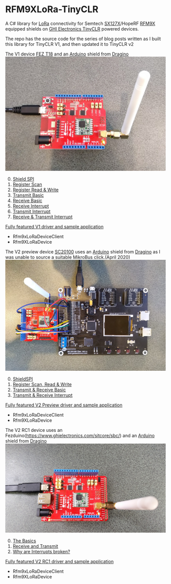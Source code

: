 # RFM9XLoRa-TinyCLR
A C# library for [LoRa](https://lora-alliance.org/) connectivity for Semtech [SX127X](https://www.semtech.com/products/wireless-rf/lora-transceivers/SX1276)/HopeRF [RFM9X](http://www.hoperf.com/rf_transceiver/lora/RFM95W.html) equipped shields on [GHI Electronics TinyCLR](https://www.ghielectronics.com/tinyclr/features) powered devices.

The repo has the source code for the series of blog posts written as I built this library for TinyCLR V1, and then updated it to TinyCLR v2

The V1 device [FEZ T18](https://docs.ghielectronics.com/hardware/duino/fez-t18.html) and an [Arduino](https://www.arduino.cc/) shield from [Dragino](http://www.dragino.com/products/lora/item/102-lora-shield.html)
![LoRa Shield on FEZT18-N](DeviceV2.jpg)

00. [Shield SPI](https://blog.devmobile.co.nz/2020/03/11/tinyclr-os-lora-library-part1/)
01. [Register Scan](https://blog.devmobile.co.nz/2020/03/13/tinyclr-os-lora-library-part2/)
02. [Register Read & Write](https://blog.devmobile.co.nz/2020/03/14/tinyclr-os-lora-library-part3/)
03. [Transmit Basic](https://blog.devmobile.co.nz/2020/03/14/tinyclr-os-lora-library-part4/)
04. [Receive Basic](https://blog.devmobile.co.nz/2020/03/15/tinyclr-os-lora-library-part5/)
05. [Receive Interrupt](https://blog.devmobile.co.nz/2020/03/15/tinyclr-os-lora-library-part6/)
06. [Transmit Interrupt](https://blog.devmobile.co.nz/2020/03/15/tinyclr-os-lora-library-part7/)
07. [Receive & Transmit Interrupt](https://blog.devmobile.co.nz/2020/03/16/tinyclr-os-lora-library-part8/)

[Fully featured V1 driver and sample application](https://blog.devmobile.co.nz/2020/03/16/rfm9x-tinyclr-on-github/) 
* Rfm9xLoRaDeviceClient
* Rfm9XLoRaDevice

The V2 preview device [SC20100](https://www.ghielectronics.com/sitcore/dev/) uses an [Arduino](https://www.arduino.cc/) shield from [Dragino](http://www.dragino.com/products/lora/item/102-lora-shield.html) as I was unable to source a suitable MikroBus click.(April 2020)
![LoRa Shield on SC20100](SC20100DraginoTinyCLRV2.jpg)

00. [ShieldSPI](https://blog.devmobile.co.nz/2020/04/26/tinyclr-os-v2-lora-library-part1/)
01. [Register Scan, Read & Write](https://blog.devmobile.co.nz/2020/04/28/tinyclr-os-v2-lora-library-part2/)
02. [Transmit & Receive Basic](https://blog.devmobile.co.nz/2020/04/29/tinyclr-os-v2-lora-library-part3/)
03. [Transmit & Receive Interrupt](https://blog.devmobile.co.nz/2020/04/30/tinyclr-os-v2-lora-library-part4/)

[Fully featured V2 Preview driver and sample application](https://blog.devmobile.co.nz/2020/03/16/rfm9x-tinyclr-on-github/) 
* Rfm9xLoRaDeviceClient 
* Rfm9XLoRaDevice

The V2 RC1 device uses an Fezduino(https://www.ghielectronics.com/sitcore/sbc/) and an [Arduino](https://www.arduino.cc/) shield from [Dragino](http://www.dragino.com/products/lora/item/102-lora-shield.html)
![LoRaShield on FezDuino](TinyCLRV2Fezduino.jpg)

00. [The Basics](https://blog.devmobile.co.nz/2020/07/08/tinyclr-os-v2-rc1-lora-library-part1/)
01. [Receive and Transmit](https://blog.devmobile.co.nz/2020/07/08/tinyclr-os-v2-rc1-lora-library-part2/)
02. [Why are Interrupts broken?](https://blog.devmobile.co.nz/2020/07/09/tinyclr-os-v2-rc1-lora-library-part3/)

[Fully featured V2 RC1 driver and sample application](T.B.A) 
* Rfm9xLoRaDeviceClient 
* Rfm9XLoRaDevice
